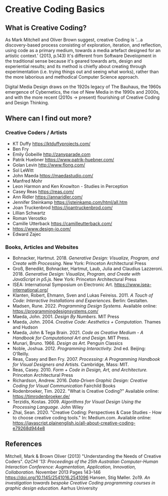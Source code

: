 # Creative Coding Basics

## What is Creative Coding?
As Mark Mitchell and Oliver Brown suggest, creative Coding is '...a discovery-based process consisting of exploration, iteration, and reflection, using code as a primary medium, towards a media artefact designed for an artistic context.' (2013, p.143) It's different from Software Development in the traditional sense because it's geared towards arts, design and experiential results; and its method is chiefly about creating through experimentation (i.e. trying things out and seeing what works), rather than the more laborious and methodical Computer Science approach. 

Digital Media Design draws on the 1920s legacy of The Bauhaus, the 1960s emergence of Cybernetics, the rise of New Media in the 1990s and 2000s, and with the more recent (2010s -> present) flourishing of Creative Coding and Design Thinking. 

## Where can I find out more?
### Creative Coders / Artists

- KT Duffy https://ktduffyprojects.com/
- Ben Fry
- Emily Gobeille http://zanyparade.com
- Patrik Huebner https://www.patrik-huebner.com/
- Golan Levin http://www.flong.com/
- Sol LeWitt
- John Maeda https://maedastudio.com/
- Manfred Mohr
- Leon Harmon and Ken Knowlton - Studies in Perception
- Casey Reas https://reas.com/
- Ann Ridler https://annaridler.com/
- Jennifer Steinkamp https://jsteinkamp.com/html/all.htm
- Joan Truckenbrod https://joantruckenbrod.com/
- Lillian Schwartz
- Roman Verostko
- Camille Utterback https://camilleutterback.com/
- https://www.design-io.com/
- Edward Zajec


### Books, Articles and Websites

- Bohnacker, Hartmut. 2018. *Generative Design: Visualize, Program, and Create with Processing.* New York: Princeton Architectural Press
- Groß, Benedikt, Bohnacker, Hartmut, Laub, Julia and Claudius Lazzeroni. 2018. *Generative Design: Visualize, Program, and Create with JavaScript in p5.js.* New York: Princeton Architectural Press
- ISEA: International Symposium on Electronic Art. https://www.isea-international.org/
- Klanten, Robert, Ehmann, Sven and Lukas Feireiss. 2011. *A Touch of Code: Interactive Installations and Experiences.* Berlin: Gestalten.
- Madsen, Rune. 2022. *Programming Design Systems.* Available online: https://programmingdesignsystems.com/
- Maeda, John. 2001. *Design By Numbers.* MIT Press
- Maeda, John. 2004. *Creative Code: Aesthetics + Computation.* Thames and Hudson 
- Maeda, John & Tega Brain. 2021. *Code as Creative Medium - A Handbook for Computational Art and Design.* MIT Press.
- Munari, Bruno. 1966. *Design as Art.* Penguin Classics
- Noble, Joshua. 2012. *Programming Interactivity.* 2nd ed. Beijing: O’Reilly.
- Reas, Casey and Ben Fry. 2007. *Processing: A Programming Handbook for Visual Designers and Artists.* Cambridge, Mass: MIT.
- Reas, Casey. 2010. *Form + Code in Design, Art, and Architecture.* Princeton Architectural Press
- Richardson, Andrew. 2016. *Data-Driven Graphic Design: Creative Coding for Visual Communication* Fairchild Books
- Rodenbroeker, Tim. 2022. "What is Creative Coding?" Available online: https://timrodenbroeker.de/
- Terzidis, Kostas. 2009. *Algorithms for Visual Design Using the Processing Language.* John Wiley 
- Zhai, Sean. 2020. "Creative Coding: Perspectives & Case Studies - How to choose creative coding tools." In: Medium.com. Available online: https://javascript.plainenglish.io/all-about-creative-coding-e79268d944e8

## References
Mitchell, Mark & Brown Oliver (2013) "Understanding the Needs of Creative Coders". *OzCHI '13: Proceedings of the 25th Australian Computer-Human Interaction Conference: Augmentation, Application, Innovation, Collaboration.* November 2013 Pages 143–146 https://doi.org/10.1145/2541016.2541096
Hansen, Stig Møller. 2o19. *An investigation towards bespoke Creative Coding programming courses in graphic design education.* Aarhus University
